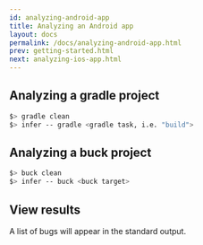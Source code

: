 ```yaml
---
id: analyzing-android-app
title: Analyzing an Android app
layout: docs
permalink: /docs/analyzing-android-app.html
prev: getting-started.html
next: analyzing-ios-app.html
---
```

## Analyzing a gradle project

```bash
$> gradle clean
$> infer -- gradle <gradle task, i.e. "build">
```
## Analyzing a buck project


```bash
$> buck clean
$> infer -- buck <buck target>
```

## View results
A list of bugs will appear in the standard output.
